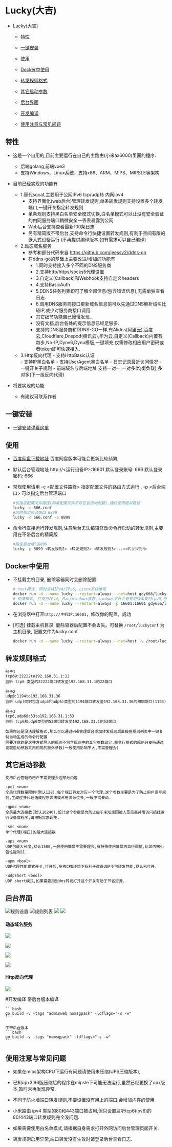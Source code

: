 # Lucky(大吉)
 
<!-- TOC -->
- [Lucky(大吉)](#)
  - [特性](#特性)
  - [一键安装](#一键安装)
  - [使用](#使用)
  - [Docker中使用](#docker中使用)
  - [转发规则格式](#转发规则格式)
  - [其它启动参数](#其它启动参数)
  - [后台界面](#后台界面)

  - [开发编译](#开发编译)
  - [使用注意与常见问题](#使用注意与常见问题)
<!-- /TOC -->


## 特性

- 这是一个自用的,目前主要运行在自己的主路由(小米ax6000)里面的程序.

    - 后端golang,前端vue3
    - 支持Windows、Linux系统，支持x86、ARM、MIPS、MIPSLE等架构

- 目前已经实现的功能有
    - 1.替代socat,主要用于公网IPv6 tcp/udp转 内网ipv4
        - 支持界面化(web后台)管理转发规则,单条转发规则支持设置多个转发端口,一键开关指定转发规则
        - 单条规则支持黑白名单安全模式切换,白名单模式可以让没有安全验证的内网服务端口稍微安全一丢丢暴露到公网
        - Web后台支持查看最新100条日志
        - 另有精简版不带后台,支持命令行快捷设置转发规则,有利于空间有限的嵌入式设备运行.(不再提供编译版本,如有需求可以自己编译)
    - 2.动态域名服务
        - 参考和部分代码来自 https://github.com/jeessy2/ddns-go
        - 在ddns-go的基础上主要改进/增加的功能有
            - 1.同时支持接入多个不同的DNS服务商
            - 2.支持http/https/socks5代理设置
            - 3.自定义(Callback)和Webhook支持自定义headers
            - 4.支持BasicAuth
            - 5.DDNS任务列表即可了解全部信息(包含错误信息),无需单独查看日志.
            - 6.调用DNS服务商接口更新域名信息前可以先通过DNS解析域名比较IP,减少对服务商接口调用.
            - 其它细节功能自己慢慢发现...
            - 没有文档,后台各处的提示信息已经足够多.
            - 支持的DNS服务商和DDNS-GO一样,有Alidns(阿里云),百度云,Cloudflare,Dnspod(腾讯云),华为云.自定义(Callback)内置有每步,No-IP,Dynv6,Dynu模版,一键填充,仅需修改相应用户密码或者token即可快速接入.
    - 3.Http反向代理
            - 支持HttpBasic认证  
            - 支持IP黑白名单
            - 支持UserAgent黑白名单
            - 日志记录最近访问情况
            - 一键开关子规则
            - 前端域名与后端地址 支持一对一,一对多(均衡负载),多对多(下一级反向代理)

- 将要实现的功能
    - 有建议可联系作者.



## 一键安装

- [一键安装详看这里](https://github.com/gdy666/lucky-files)


## 使用


- [百度网盘下载地址](https://pan.baidu.com/s/1NfumD9XjYU3OTeVmbu6vOQ?pwd=6666)
    百度网盘版本可能会更新比较频繁,
    

- 默认后台管理地址 http://<运行设备IP>:16601
  默认登录账号: 666
  默认登录密码: 666

- 常规使用请用 -c <配置文件路径> 指定配置文件的路由方式运行 , -p <后台端口> 可以指定后台管理端口
    ```bash
    #仅指定配置文件路径(如果配置文件不存在会自动创建),建议使用绝对路径
    lucky -c 666.conf
    #同时指定后台端口 8899
    lucky -c 666.conf -p 8899
    ```

- 命令行直接运行转发规则,注意后台无法编辑修改命令行启动的转发规则,主要用在不带后台的精简版
    ```bash
    #指定后台端口8899 
    lucky -p 8899 <转发规则1> <转发规则2> <转发规则3>...<<转发规则N>
    ```


## Docker中使用

- 不挂载主机目录, 删除容器同时会删除配置

  ```bash
  # host模式, 同时支持IPv4/IPv6, Liunx系统推荐
  docker run -d --name lucky --restart=always --net=host gdy666/lucky
  # 桥接模式, 只支持IPv4, Mac/Windows推荐,windows另外会有专用版本支持ipv6,待开发
  docker run -d --name lucky --restart=always -p 16601:16601 gdy666/lucky
  ```

- 在浏览器中打开`http://主机IP:16601`，修改你的配置，成功
- [可选] 挂载主机目录, 删除容器后配置不会丢失。可替换 `/root/luckyconf` 为主机目录, 配置文件为lucky.conf

  ```bash
  docker run -d --name lucky --restart=always --net=host -v /root/luckyconf:/goodluck gdy666/lucky
  ```



## 转发规则格式
    例子1
    tcp6@:22222to192.168.31.1:22
    监听 tcp6 类型的22222端口转发至192.168.31.1的22端口

    例子2
    udp@:1194to192.168.31.36
    监听 udp(同时包含udp4和udp6)类型的1194端口转发至192.168.31.36的相同端口(1194)

    例子3
    tcp6,udp6@:53to192.168.31.1:53
    监听 tcp6和udp6类型的53端口转发至192.168.31.1的53端口

    如果你还是没法理解格式,那么可以通过web管理后台添加转发规则后直接在规则列表中一键复制自动生成的命令行配置
    需要注意的是这种方式导入的规则不包含规则中的其它参数部分,命令行模式的规则只支持通过设置启动参数共用相同的额外参数(一般使用影响不大,不需要理会)

## 其它启动参数
    使用后台管理的用户不需要理会这部分内容

    -pcl <num>  
    全局代理数量限制(默认128),每个端口转发对应一个代理,这个参数主要是为了防止用户误写规则,生成过多代理造成程序奔溃或占用资源过多,一般不需要动. 

    -gpmc <num>
    全局最大连接数(默认10240),设计这个参数是为防止由于未知原因被人恶意高并发访问搞挂运行设备或程序,请根据需求调整.

    -smc <num>
    单个代理(端口)的最大连接数

    -ups <num>
    UDP包最大长度,默认1500,一般使用情景不需要理会,有特殊使用情景再自行调整,比如内网小包性能测试.

    -upm <bool>
    UDP代理性能模式开关,打开后,多核CPU环境下有利于改善UDP小包转发性能,默认已打开.

    -udpshort <bool>
    UDP short模式,如果需要用到dns转发打开这个开关有助于节省资源.






## 后台界面
![规则设置](./previews/relayruleset.png)
![规则列表](./previews/relayrules.png)
![](./previews/whitelistset.png)
![](./previews/whitelist.png)
#### 动态域名服务

![](./previews/ddnslist.png)


![](./previews/iphistroy.png)

![](./previews/webhookhistroy.png)

![](./previews/domainsync.png)

#### Http反向代理
![](./previews/reverseproxy.png)





#开发编译
    带后台版本编译

    ```bash
    go build -v -tags "adminweb nomsgpack" -ldflags="-s -w"
    ```

    不带后台版本
    ```bash
    go build -v -tags "nomsgpack" -ldflags="-s -w"
    ```






## 使用注意与常见问题
 - 如果在mips架构CPU下运行有问题请使用未压缩(UPS压缩版本),
 - 已知upx3.96版压缩后的程序在mipsle下可能无法运行,虽然已经更换了upx版本,暂时未再发现异常.

 - 不同于防火墙端口转发规则,不要设置没有用上的端口,会增加内存的使用.

 - 小米路由 ipv4 类型的80和443端口被占用,但只设置监听tcp6(ipv6)的80/443端口转发规则完全没问题.

 - 如果需要使用白名单模式,请根据自身需求打开外网访问后台管理页面开关.

 - 转发规则启用异常,端口转发没有生效时请登录后台查看日志.

